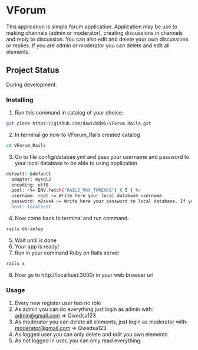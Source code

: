 # VForum

This application is simple forum application. Application may be use to making channels (admin or moderator), creating discussions in channels and reply to discussion. You can also edit and delete your own discussions or replies. If you are admin or moderator you can delete and edit all elements.

## Project Status

During development.

### Installing

1. Run this command in catalog of your choice: 
```bash
git clone https://github.com/dawiddd95/VForum_Rails.git
```
2. In terminal go now to VForum_Rails created catalog
```bash
cd VForum_Rails
```
3. Go to file config/databae.yml and pass your username and password to your local database to be able to using application
```bash
default: &default
  adapter: mysql2
  encoding: utf8
  pool: <%= ENV.fetch("RAILS_MAX_THREADS") { 5 } %>
  username: root <= Write here your local database username
  password: m2svs4 <= Write here your password to local database. If you don't have password leave empty
  host: localhost
```
4. Now come back to terminal and run command:
```bash
rails db:setup
```
5. Wait until is done
6. Your app is ready!
7. Run in your command Ruby on Rails server
```bash
rails s
```
8. Now go to http://localhost:3000/ in your web browser url

### Usage

1. Every new register user has no role
2. As admin you can do everything just login as admin with:  admin@gmail.com => Qwedsa123
3. As moderator you can delete all elements, just login as moderator with:  moderator@gmail.com => Qwedsa123
4. As logged user you can only delete and edit you own elements
5. As not logged in user, you can only read everything
